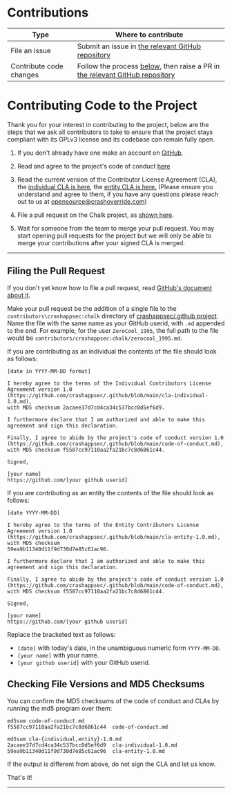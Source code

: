 Contributions
=============

| Type                    | Where to contribute                                                                                                                            |
| ----------------------- | ---------------------------------------------------------------------------------------------------------------------------------------------- |
| File an issue           | Submit an issue in [the relevant GitHub repository](https://github.com/crashappsec)                                                            |  |
| Contribute code changes | Follow the process [below](#contributing-to-the-project), then raise a PR in [the relevant GitHub repository](https://github.com/crashappsec/) |


Contributing Code to the Project
================================

Thank you for your interest in contributing to the project, below are the steps 
that we ask all contributors to take to ensure that the project stays compliant 
with its GPLv3 license and its codebase can remain fully open.

1. If you don't already have one make an account on [GitHub](https://github.com/).
2. Read and agree to the project's code of conduct [here](https://github.com/crashappsec/.github/blob/main/code-of-conduct.md)
3. Read the current version of the Contributor License Agreement (CLA), the
   [individual CLA is here](https://github.com/crashappsec/.github/blob/main/cla-individual-1.0.md), 
   the [entity CLA is here.](https://github.com/crashappsec/.github/blob/main/cla-entity-1.0.md)
   (Please ensure you understand and agree to them, if you have any questions please reach
   out to us at [opensource@crashoverride.com](mailto:opensource@crashoverride.com))

4. File a pull request on the Chalk project, as [shown here](#filing-the-pull-request).

5. Wait for someone from the team to merge your pull request. You may start
   opening pull requests for the project but we will only be able to merge
   your contributions after your signed CLA is merged.

* * * * * * * * * * * * * * * * * * * * * * * * * * * * * * * *

Filing the Pull Request
-----------------------

If you don't yet know how to file a pull request, read [GitHub's
document about it](https://help.github.com/articles/using-pull-requests).

Make your pull request be the addition of a single file to the
`contributors\crashappsec:chalk` directory of [crashappsec/.github project](https://github.com/crashappsec/.github).
Name the file with the same name as your GitHub userid, with `.md` 
appended to the end. For example, for the user `ZeroCool_1995`, the
full path to the file would be 
`contributors/crashappsec:chalk/zerocool_1995.md`.

If you are contributing as an individual the contents of the file should
look as follows:

```
[date in YYYY-MM-DD format]

I hereby agree to the terms of the Individual Contributors License
Agreement version 1.0 (https://github.com/crashappsec/.github/blob/main/cla-individual-1.0.md),
with MD5 checksum 2acaee37d7cd4ca34c537bcc0d5ef6d9.

I furthermore declare that I am authorized and able to make this
agreement and sign this declaration.

Finally, I agree to abide by the project's code of conduct version 1.0
(https://github.com/crashappsec/.github/blob/main/code-of-conduct.md), 
with MD5 checksum f5587cc97110aa2fa21bc7c8d6861c44.

Signed,

[your name]
https://github.com/[your github userid]
```

If you are contributing as an entity the contents of the file should
look as follows:

```
[date YYYY-MM-DD]

I hereby agree to the terms of the Entity Contributors License
Agreement version 1.0 (https://github.com/crashappsec/.github/blob/main/cla-entity-1.0.md), with MD5 checksum
59ea9b11340d11f9d730d7e85c61ac96.

I furthermore declare that I am authorized and able to make this
agreement and sign this declaration.

Finally, I agree to abide by the project's code of conduct version 1.0 
(https://github.com/crashappsec/.github/blob/main/code-of-conduct.md), 
with MD5 checksum f5587cc97110aa2fa21bc7c8d6861c44.

Signed,

[your name]
https://github.com/[your github userid]
```

Replace the bracketed text as follows:

* `[date]` with today's date, in the unambiguous numeric form `YYYY-MM-DD`.
* `[your name]` with your name.
* `[your github userid]` with your GitHub userid.


Checking File Versions and MD5 Checksums
----------------------------------------

You can confirm the MD5 checksums of the code of conduct and CLAs by running the md5 program over them:

```
md5sum code-of-conduct.md
f5587cc97110aa2fa21bc7c8d6861c44  code-of-conduct.md

md5sum cla-{individual,entity}-1.0.md
2acaee37d7cd4ca34c537bcc0d5ef6d9  cla-individual-1.0.md
59ea9b11340d11f9d730d7e85c61ac96  cla-entity-1.0.md
```

If the output is different from above, do not sign the CLA and let us know.

That's it!

* * * * * * * * * * * * * * * * * * * * * * * * * * * * * * * *
